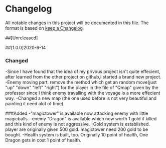 # Changelog
All notable changes in this project will be documented in this file.
The format is based on [keep a Changelog ](https://keepachangelog.com/en/1.0.0)

##[Unreleased]

##[1.0.0]2020-6-14
### Changed
-Since I have found that the idea of my privous project isn't quite effecient, after learned from the other project on
github,I started a brand new project.
-Enemy moving part: remove the method which get an random move(just "up" "down" "left" "right") for the player in the file of
"Qmap" given by the professor since I think enemy travalling with the voyage is a more effecient way.
-Changed a new map (the one used before is not very beautiful and painting it need alot of time).

###Added
-"magictower" is available now attacking enemy with little magicballs.
-enemy "Dragon" is available which now worth 1 gold if killed and this kind of enemy is not aggressive.
-Gold system is established. player are originally given 500 gold. magictower need 200 gold to be bought.
-Health system is built, too. Originally 10 point of health, One Dragon gets in cost 1 point of health.
